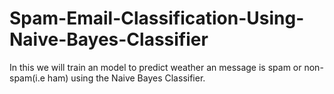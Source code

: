 # Spam-Email-Classification-Using-Naive-Bayes-Classifier
In this we will train an model to predict weather an message is spam or non-spam(i.e ham) using the Naive Bayes Classifier.
